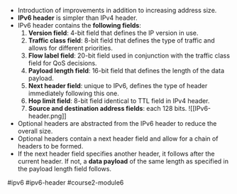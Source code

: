 -   Introduction of improvements in addition to increasing address size.
-   **IPv6 header** is simpler than IPv4 header.
-   IPv6 header contains the **following fields**:
    1.  **Version field**: 4-bit field that defines the IP version in use.
    2.  **Traffic class field**: 8-bit field that defines the type of traffic and allows for different priorities.
    3.  **Flow label field**: 20-bit field used in conjunction with the traffic class field for QoS decisions.
    4.  **Payload length field**: 16-bit field that defines the length of the data payload.
    5.  **Next header field**: unique to IPv6, defines the type of header immediately following this one.
    6.  **Hop limit field**: 8-bit field identical to TTL field in IPv4 header.
    7.  **Source and destination address fields**: each 128 bits.
![[IPv6-header.png]]
-   Optional headers are abstracted from the IPv6 header to reduce the overall size.
-   Optional headers contain a next header field and allow for a chain of headers to be formed.
-   If the next header field specifies another header, it follows after the current header. If not, a **data payload** of the same length as specified in the payload length field follows.

#ipv6 #ipv6-header #course2-module6 